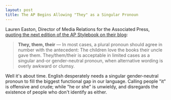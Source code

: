 ```yaml
---
layout: post
title: The AP Begins Allowing "They" as a Singular Pronoun
---
```


Lauren Easton, Director of Media Relations for the Associated Press, [quoting the next edition of the AP Stylebook on their blog][1]:

> **They, them, their** — In most cases, a plural pronoun should agree in number with the antecedent: The children love the books their uncle gave them. They/them/their is acceptable in limited cases as a singular and-or gender-neutral pronoun, when alternative wording is overly awkward or clumsy. 

Well it's about time. English desperately needs a singular gender-neutral pronoun to fill the biggest functional gap in our language. Calling people "it" is offensive and crude; while "he or she" is unwieldy, and disregards the existence of people who don't identify as either.

[1]: https://blog.ap.org/products-and-services/making-a-case-for-a-singular-they
